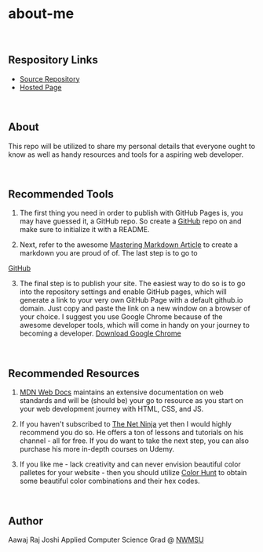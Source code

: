 # about-me

<br />

## Respository Links

- [Source Repository](https://github.com/aawajjoshi/about-me)
- [Hosted Page](https://aawajjoshi.github.io/about-me/)

<br />

## About

This repo will be utilized to share my personal details that everyone ought to know as well as handy resources and tools for a aspiring web developer.

<br />

## Recommended Tools

1. The first thing you need in order to publish with GitHub Pages is, you may have guessed it, a GitHub repo. So create a [GitHub](https://github.com/) repo on and make sure to initialize it with a README.

2. Next, refer to the awesome [Mastering Markdown Article](https://guides.github.com/features/mastering-markdown/) to create a markdown you are proud of of. The last step is to go to

[GitHub](https://github.com/)

3. The final step is to publish your site. The easiest way to do so is to go into the repository settings and enable GitHub pages, which will generate a link to your very own GitHub Page with a default github.io domain. Just copy and paste the link on a new window on a browser of your choice. I suggest you use Google Chrome because of the awesome developer tools, which will come in handy on your journey to becoming a developer.
   [Download Google Chrome](https://www.google.com/chrome/)

<br />

## Recommended Resources

1. [MDN Web Docs](https://developer.mozilla.org/en-US/) maintains an extensive documentation on web standards and will be (should be) your go to resource as you start on your web development journey with HTML, CSS, and JS.

2. If you haven't subscribed to [The Net Ninja](https://www.youtube.com/channel/UCW5YeuERMmlnqo4oq8vwUpg) yet then I would highly recommend you do so. He offers a ton of lessons and tutorials on his channel - all for free. If you do want to take the next step, you can also purchase his more in-depth courses on Udemy.

3. If you like me - lack creativity and can never envision beautiful color palletes for your website - then you should utilize [Color Hunt](https://colorhunt.co/) to obtain some beautiful color combinations and their hex codes.

<br />

## Author

Aawaj Raj Joshi
Applied Computer Science Grad @ [NWMSU](https://www.nwmissouri.edu/)
